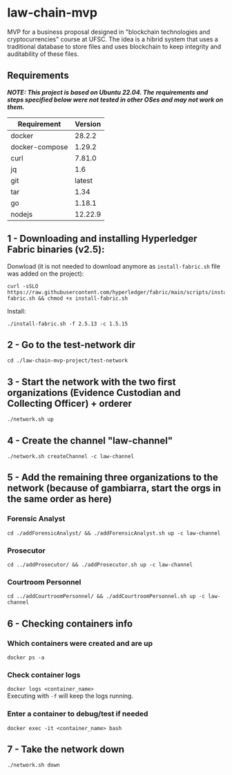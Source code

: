 # law-chain-mvp
MVP for a business proposal designed in "blockchain technologies and cryptocurrencies" course at UFSC. The idea is a hibrid system that uses a traditional database to store files and uses blockchain to keep integrity and auditability of these files.


## Requirements

__*NOTE: This project is based on Ubuntu 22.04. The requirements and steps specified below were not tested in other OSes and may not work on them.*__

Requirement | Version
--- | --- 
docker | 28.2.2 
docker-compose | 1.29.2 
curl | 7.81.0
jq | 1.6
git | latest
tar | 1.34
go | 1.18.1
nodejs | 12.22.9
 
## 1 - Downloading and installing Hyperledger Fabric binaries (v2.5):


Donwload (it is not needed to download anymore as ```install-fabric.sh``` file was added on the project):
```
curl -sSLO https://raw.githubusercontent.com/hyperledger/fabric/main/scripts/install-fabric.sh && chmod +x install-fabric.sh
```

Install:
```
./install-fabric.sh -f 2.5.13 -c 1.5.15
```

## 2 - Go to the test-network dir

```cd ./law-chain-mvp-project/test-network``` 

## 3 - Start the network with the two first organizations (Evidence Custodian and Collecting Officer) + orderer

```./network.sh up``` 

## 4 - Create the channel "law-channel"

```./network.sh createChannel -c law-channel```

## 5 - Add the remaining three organizations to the network (because of gambiarra, start the orgs in the same order as here)

### Forensic Analyst
```cd ./addForensicAnalyst/ && ./addForensicAnalyst.sh up -c law-channel``` 

### Prosecutor
```cd ../addProsecutor/ && ./addProsecutor.sh up -c law-channel``` 

### Courtroom Personnel
```cd ../addCourtroomPersonnel/ && ./addCourtroomPersonnel.sh up -c law-channel``` 

## 6 - Checking containers info

### Which containers were created and are up
```docker ps -a```

### Check container logs
```docker logs <container_name>```  
Executing with ```-f``` will keep the logs running.

### Enter a container to debug/test if needed
```docker exec -it <container_name> bash```

## 7 - Take the network down
```./network.sh down```
